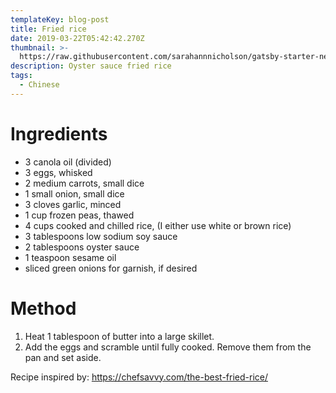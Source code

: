 ```yaml
---
templateKey: blog-post
title: Fried rice
date: 2019-03-22T05:42:42.270Z
thumbnail: >-
  https://raw.githubusercontent.com/sarahannnicholson/gatsby-starter-netlify-cms/master/static/img/apple-touch-icon.png
description: Oyster sauce fried rice
tags:
  - Chinese
---
```

# Ingredients

* 3 canola oil (divided)
* 3 eggs, whisked
* 2 medium carrots, small dice
* 1 small onion, small dice
* 3 cloves garlic, minced
* 1 cup frozen peas, thawed
* 4 cups cooked and chilled rice, (I either use white or brown rice)
* 3 tablespoons low sodium soy sauce
* 2 tablespoons oyster sauce
* 1 teaspoon sesame oil
* sliced green onions for garnish, if desired



# Method

1. Heat 1 tablespoon of butter into a large skillet.
2. Add the eggs and scramble until fully cooked. Remove them from the pan and set aside.


Recipe inspired by: <https://chefsavvy.com/the-best-fried-rice/>

